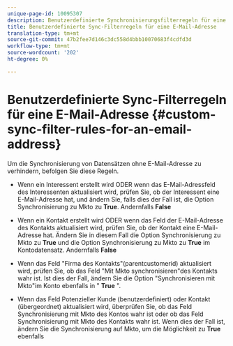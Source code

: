 ```yaml
---
unique-page-id: 10095307
description: Benutzerdefinierte Synchronisierungsfilterregeln für eine E-Mail-Adresse - Marketing-Dokumente - Produktdokumentation
title: Benutzerdefinierte Sync-Filterregeln für eine E-Mail-Adresse
translation-type: tm+mt
source-git-commit: 47b2fee7d146c3dc558d4bbb10070683f4cdfd3d
workflow-type: tm+mt
source-wordcount: '202'
ht-degree: 0%

---
```



# Benutzerdefinierte Sync-Filterregeln für eine E-Mail-Adresse {#custom-sync-filter-rules-for-an-email-address}

Um die Synchronisierung von Datensätzen ohne E-Mail-Adresse zu verhindern, befolgen Sie diese Regeln.

* Wenn ein Interessent erstellt wird ODER wenn das E-Mail-Adressfeld des Interessenten aktualisiert wird, prüfen Sie, ob der Interessent eine E-Mail-Adresse hat, und ändern Sie, falls dies der Fall ist, die Option Synchronisierung zu Mkto zu **True**. Andernfalls **False**

* Wenn ein Kontakt erstellt wird ODER wenn das Feld der E-Mail-Adresse des Kontakts aktualisiert wird, prüfen Sie, ob der Kontakt eine E-Mail-Adresse hat. Ändern Sie in diesem Fall die Option Synchronisierung zu Mkto zu **True** und die Option Synchronisierung zu Mkto zu **True** im Kontodatensatz. Andernfalls **False**

* Wenn das Feld &quot;Firma des Kontakts&quot;(parentcustomerid) aktualisiert wird, prüfen Sie, ob das Feld &quot;Mit Mkto synchronisieren&quot;des Kontakts wahr ist. Ist dies der Fall, ändern Sie die Option &quot;Synchronisieren mit Mkto&quot;im Konto ebenfalls in &quot; **True** &quot;.
* Wenn das Feld Potenzieller Kunde (benutzerdefiniert) oder Kontakt (übergeordnet) aktualisiert wird, überprüfen Sie, ob das Feld Synchronisierung mit Mkto des Kontos wahr ist oder ob das Feld Synchronisierung mit Mkto des Kontakts wahr ist. Wenn dies der Fall ist, ändern Sie die Synchronisierung auf Mkto, um die Möglichkeit zu **True** ebenfalls

